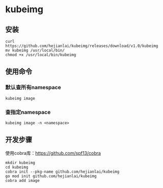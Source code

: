 # kubeimg
## 安装
```shell
curl https://github.com/hejianlai/kubeimg/releases/download/v1.0/kubeimg
mv kubeimg /usr/local/bin/
chmod +x /usr/local/bin/kubeimg
```
## 使用命令
### 默认查所有namespace
```
kubeimg image
```
### 查指定namespace
```
kubeimg image -n <namespace>
```
## 开发步骤
使用cobra库：https://github.com/spf13/cobra
```shell
mkdir kubeimg
cd kubeimg
cobra init --pkg-name github.com/hejianlai/kubeimg
go mod init github.com/hejianlai/kubeimg
cobra add image
```
